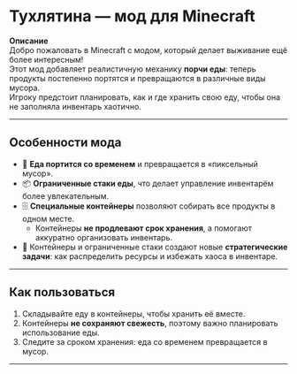 # Тухлятина — мод для Minecraft

**Описание**  
Добро пожаловать в Minecraft с модом, который делает выживание ещё более интересным!  
Этот мод добавляет реалистичную механику **порчи еды**: теперь продукты постепенно портятся и превращаются в различные виды мусора.  
Игроку предстоит планировать, как и где хранить свою еду, чтобы она не заполняла инвентарь хаотично.

---

## Особенности мода

- 🍎 **Еда портится со временем** и превращается в «пиксельный мусор».  
- 📦 **Ограниченные стаки еды**, что делает управление инвентарём более увлекательным.  
- 🗄️ **Специальные контейнеры** позволяют собирать все продукты в одном месте.  
  - Контейнеры **не продлевают срок хранения**, а помогают аккуратно организовать инвентарь.  
- 🎯 Контейнеры и ограниченные стаки создают новые **стратегические задачи**: как распределить ресурсы и избежать хаоса в инвентаре.

---

## Как пользоваться

1. Складывайте еду в контейнеры, чтобы хранить её вместе.  
2. Контейнеры **не сохраняют свежесть**, поэтому важно планировать использование еды.  
3. Следите за сроком хранения: еда со временем превращается в мусор.

---

